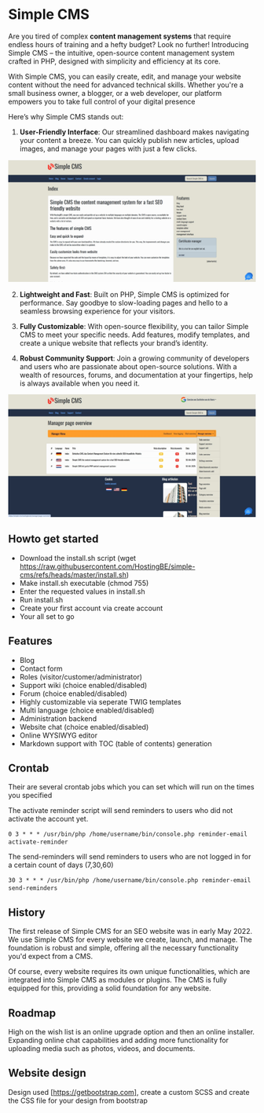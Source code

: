 # Simple CMS #

Are you tired of complex __content management systems__ that require endless hours of training and a hefty budget? Look no further! Introducing Simple CMS – the intuitive, open-source content management system crafted in PHP, designed with simplicity and efficiency at its core.

With Simple CMS, you can easily create, edit, and manage your website content without the need for advanced technical skills. Whether you're a small business owner, a blogger, or a web developer, our platform empowers you to take full control of your digital presence

Here’s why Simple CMS stands out:

1. **User-Friendly Interface**: Our streamlined dashboard makes navigating your content a breeze. You can quickly publish new articles, upload images, and manage your pages with just a few clicks.

![Screenshot Simple CMS](images/simple-cms-frontend.jpg)

2. **Lightweight and Fast**: Built on PHP, Simple CMS is optimized for performance. Say goodbye to slow-loading pages and hello to a seamless browsing experience for your visitors.

3. **Fully Customizable**: With open-source flexibility, you can tailor Simple CMS to meet your specific needs. Add features, modify templates, and create a unique website that reflects your brand’s identity.

4. **Robust Community Support**: Join a growing community of developers and users who are passionate about open-source solutions. With a wealth of resources, forums, and documentation at your fingertips, help is always available when you need it.

![Screenshot Simple CMS](images/simple-cms-backend.jpg)

## Howto get started ##
* Download the install.sh script (wget https://raw.githubusercontent.com/HostingBE/simple-cms/refs/heads/master/install.sh)
* Make install.sh executable (chmod 755)
* Enter the requested values in install.sh
* Run install.sh
* Create your first account via create account
* Your all set to go

## Features ##

* Blog
* Contact form
* Roles (visitor/customer/administrator)
* Support wiki (choice enabled/disabled)
* Forum (choice enabled/disabled)
* Highly customizable via seperate TWIG templates
* Multi language (choice enabled/disabled)
* Administration backend
* Website chat (choice enabled/disabled) 
* Online WYSIWYG editor
* Markdown support with TOC (table of contents) generation

## Crontab ##

Their are several crontab jobs which you can set which will run on the times you specified

The activate reminder script will send reminders to users who did not activate the account yet.
```
0 3 * * * /usr/bin/php /home/username/bin/console.php reminder-email activate-reminder
```

The send-reminders will send reminders to users who are not logged in for a certain count of days (7,30,60)
```
30 3 * * * /usr/bin/php /home/username/bin/console.php reminder-email send-reminders
```

## History ##

The first release of Simple CMS for an SEO website was in early May 2022. We use Simple CMS for every website we create, launch, and manage. The foundation is robust and simple, offering all the necessary functionality you'd expect from a CMS.

Of course, every website requires its own unique functionalities, which are integrated into Simple CMS as modules or plugins. The CMS is fully equipped for this, providing a solid foundation for any website.

## Roadmap ##

High on the wish list is an online upgrade option and then an online installer. Expanding online chat capabilities and adding more functionality for uploading media such as photos, videos, and documents.

## Website design ##

Design used [https://getbootstrap.com], create a custom SCSS and create the CSS file for your design from bootstrap
